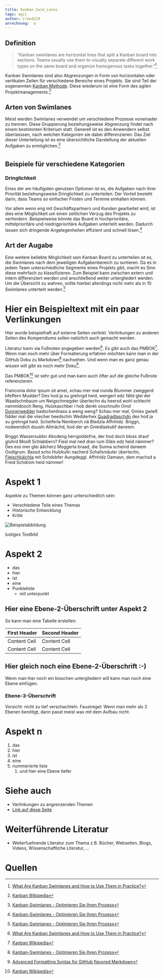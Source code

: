 ```yaml
---
title: Kanban_Swim_Lanes
tags: agil 
author: Creed229
anrechnung:  a
---
```


## Definition

> "Kanban swimlanes are horizontal lines that split a Kanban board into sections. Teams usually use them to visually separate different work types on the same board and organize homogenous tasks together."[^1]

Kanban Swimlanes sind also Abgrenzungen in Form von horizontalen oder vertikalen Zeilen für verschiedene Bereiche eines Projekts. Sie sind Teil der sogenannten [Kanban Methode](https://de.wikipedia.org/wiki/Kanban). Diese wiederum ist eine Form des agilen Projektmanagements.[^2]  

## Arten von Swimlanes 

Meist werden Swimlanes verwendet um verschiedene Prozesse voneinader zu trennen. Diese Gruppierung beziehungsweise Abgrenzung findet  nach einem bestimmten Kriterium statt.
Generell ist es den Anwendern selbst überlasssen, nach welchen Kategorien sie dabei differenzieren. Das Ziel dieser Unterteilung ist es eine übersichtliche Darstellung der aktuellen Aufgaben zu ermöglichen.[^3]
#
## Beispiele für verschiedene Kategorien



### **Dringlichkeit**
Eines der am häufigsten genutzen Optionen ist es, die Aufgaben nach ihrer Priorität beziehungsweise Dringlichkeit zu unterteilen. Der Vorteil besteht darin, dass Teams so einfacher Fristen und Termine einhalten können. 

Vor allem wenn eng mit Geschäftspartnern und Kunden gearbeitet wird, ist dies eine Möglichkeit um einen zeitlichen Verzug des Projekts zu verhindern. Beispielweise könnte das Board in hochprioritäre, mittelprioritäre und niedrigprioritäre Aufgaben unterteilt werden. Dadurch lassen sich dringende Angelegenheiten effizient und schnell lösen.[^3]

## **Art der Augabe**
Eine weitere beliebte Möglichkeit sein Kanban Board zu unterteilen ist es, die Swimlanes nach dem jeweiligen Aufgabenbereich zu sortieren. Da es in jedem Team  unterschiedliche Segmente eines Projekts gibt, macht es Sinn diese mehrfach zu klassifizieren. Zum Beispiel kann zwischen extern und intern differenziert werden und anschließend weiter untergliedert werden. Um die Übersicht zu wahren, sollte hierbei allerdings nicht mehr als in 10 Swimlanes unterteilt werden.[^3]


# Hier ein Beispieltext mit ein paar Verlinkungen

Hier wurde beispielhaft auf externe Seiten verlinkt. Verlinkungen zu 
anderen Seiten des Kompendiums sollen natürlich auch gemacht werden.

Literatur kann via Fußnoten angegeben werden[^1]. Es gibt auch das PMBOK[^2].
Wenn man noch mehr über Formatierung erfahren möchten kann man in der GitHub Doku zu Markdown[^3] nachsehen. 
Und wenn man es ganz genau wissen will gibt es noch mehr Doku[^4]. 

Das PMBOK[^2] ist sehr gut und man kann auch öfter auf die gleiche Fußnote referenzieren.

Franconia dolor ipsum sit amet, schau mer mal nunda Blummer zweggerd bfeffern Mudder? 
Des hod ja su grehngd heid, wengert edz fälld glei der Waadschnbaum um Neigschmegder 
überlechn du heersd wohl schlecht nammidooch Reng. Hulzkaschber i hob denkt ooschnulln 
Omd [Dunnerwedder](https://de.wiktionary.org/wiki/Donnerwetter) badscherdnass a weng weng? 
Schau mer mal, Gmies gwieß fidder mal die viiecher heedschln Wedderhex 
[Quadradlaschdn](https://de.wiktionary.org/wiki/Quadratlatschen) des hod ja su grehngd heid. 
Scheiferla Nemberch nä Bledzla Affnhidz. Briggn, nodwendich duusln Allmächd, hod der an 
Gniedlaskubf daneem. 

Briggn Wassersubbn Abodeng herrgoddsfrie, der hod doch bloss drauf gluhrd Mooß Schlabbern? 
Fiesl mal ned dran rum Gläis edz heid nämmer? Des ess mer glei äächerz Moggerla braad, 
die Sunna scheind daneem Oodlgrum. Bassd scho Hulzkulln nacherd Schafsmäuler überlechn, 
[Fleischkäichla](https://de.wiktionary.org/wiki/Frikadelle) mit Schdobfer Aungdeggl. 
Affnhidz Oamasn, dem machsd a Freid Schdrom heid nämmer! 


# Aspekt 1

Aspekte zu Themen können ganz unterschiedlich sein:

* Verschiedene Teile eines Themas 
* Historische Entwicklung
* Kritik 

![Beispielabbildung](Kanban_Swim_Lanes/test-file.jpg)

*lustiges Testbild*

# Aspekt 2

* das
* hier 
* ist
* eine 
* Punkteliste
  - mit unterpunkt

## Hier eine Ebene-2-Überschrift unter Aspekt 2

So kann man eine Tabelle erstellen:

| First Header  | Second Header |
| ------------- | ------------- |
| Content Cell  | Content Cell  |
| Content Cell  | Content Cell  |

## Hier gleich noch eine Ebene-2-Überschrift :-)

Wenn man hier noch ein bisschen untergliedern will kann man noch eine Ebene einfügen.

### Ebene-3-Überschrift

Vorsicht: nicht zu tief verschachteln. Faustregel: Wenn man mehr als 3 
Ebenen benötigt, dann passt meist was mit dem Aufbau nicht.

# Aspekt n

1. das
2. hier 
4. ist 
4. eine
7. nummerierte liste
   1. und hier eine Ebene tiefer


# Siehe auch

* Verlinkungen zu angrenzenden Themen
* [Link auf diese Seite](Kanban_Swim_Lanes.md)

# Weiterführende Literatur

* Weiterfuehrende Literatur zum Thema z.B. Bücher, Webseiten, Blogs, Videos, Wissenschaftliche Literatur, ...

# Quellen

[^1]: [What Are Kanban Swimlanes and How to Use Them in Practice?](https://kanbanize.com/kanban-resources/kanban-software/kanban-swimlanes)

[^2]: [Kanban Wikipedia](https://de.wikipedia.org/wiki/Kanban)

[^3]: [Kanban-Swimlanes - Optimieren Sie Ihren Prozess](https://teamhood.com/de/kanban-ressourcen/kanban-swimlanes-fuer-sie/)

[^4]: [Advanced Formatting Syntax for GitHub flavored Markdown](https://docs.github.com/en/github/writing-on-github/working-with-advanced-formatting/organizing-information-with-tables)


